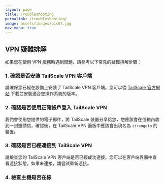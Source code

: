 ```yaml
---
layout: page
title: Troubleshooting
permalink: /troubleshooting/
image: assets/images/pic07.jpg
nav-menu: true
---
```


## VPN 疑難排解

如果您在使用 VPN 服務時遇到問題，請參考以下常見的疑難排解步驟：

### 1. 確認是否安裝 TailScale VPN 客戶端

請確保您已經在設備上安裝了 TailScale VPN 客戶端。您可以從 [TailScale 官方網站](https://tailscale.com/download) 下載並安裝適合您操作系統的版本。

### 2. 確認是否使用正確帳戶登入 TailScale VPN

我們會使用您提供的電子郵件，將 TailScale 裝置分享給您，您應該會在信箱內收到一封邀請信，確認後，在 TailScale VPN 面板中應該會出現名為 `itrongoto` 的裝置。

### 3. 確認是否已經連接到 TailScale VPN

請檢查您的 TailScale VPN 客戶端是否已經成功連接。您可以在客戶端界面中查看連接狀態。如果未連接，請嘗試重新連接。

### 4. 檢查主機是否在線
